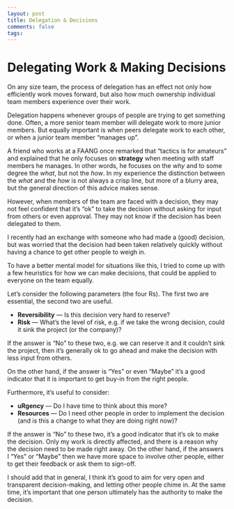 ```yaml
---
layout: post
title: Delegation & Decisions
comments: false 
tags:
---
```

# Delegating Work & Making Decisions

On any size team, the process of delegation has an effect not only how efficiently work moves forward, but also how much ownership individual team members experience over their work. 

Delegation happens whenever groups of people are trying to get something done. Often, a more senior team member will delegate work to more junior members. But equally important is when peers delegate work to each other, or when a junior team member “manages up”. 

A friend who works at a FAANG once remarked that “tactics is for amateurs” and explained that he only focuses on **strategy** when meeting with staff members he manages. In other words, he focuses on the *why* and to some degree the *what*, but not the *how*. In my experience the distinction between the *what* and the *how* is not always a crisp line, but more of a blurry area, but the general direction of this advice makes sense. 

However, when members of the team are faced with a decision, they may not feel confident that it’s “ok” to take the decision without asking for input from others or even approval. They may not know if the decision has been delegated to them. 

I recently had an exchange with someone who had made a (good) decision, but was worried that the decision had been taken relatively quickly without having a chance to get other people to weigh in. 

To have a better mental model for situations like this, I tried to come up with a few heuristics for how we can make decisions, that could be applied to everyone on the team equally. 

Let’s consider the following parameters (the four Rs). The first two are essential, the second two are useful. 

* **Reversibility** — Is this decision very hard to reserve? 
* **Risk** — What’s the level of risk, e.g. if we take the wrong decision, could it sink the project (or the company)? 

If the answer is “No” to these two, e.g. we can reserve it and it couldn’t sink the project, then it’s generally ok to go ahead and make the decision with less input from others. 

On the other hand, if the answer is “Yes” or even “Maybe” it’s a good indicator that it is important to get buy-in from the right people. 

Furthermore, it’s useful to consider: 

* **uRgency** — Do I have time to think about this more? 
* **Resources** — Do I need other people in order to implement the decision (and is this a change to what they are doing right now)? 

If the answer is “No” to these two, it’s a good indicator that it’s ok to make the decision. Only my work is directly affected, and there is a reason why the decision need to be made right away. On the other hand, if the answers I “Yes” or “Maybe” then we have more space to involve other people, either to get their feedback or ask them to sign-off. 

I should add that in general, I think it’s good to aim for very open and transparent decision-making, and letting other people chime in. At the same time, it’s important that one person ultimately has the authority to make the decision. 





